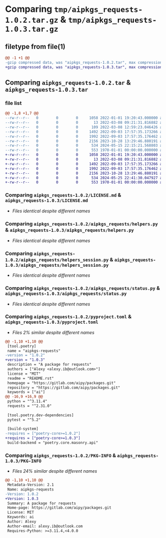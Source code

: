# Comparing `tmp/aipkgs_requests-1.0.2.tar.gz` & `tmp/aipkgs_requests-1.0.3.tar.gz`

## filetype from file(1)

```diff
@@ -1 +1 @@
-gzip compressed data, was "aipkgs_requests-1.0.2.tar", max compression
+gzip compressed data, was "aipkgs_requests-1.0.3.tar", max compression
```

## Comparing `aipkgs_requests-1.0.2.tar` & `aipkgs_requests-1.0.3.tar`

### file list

```diff
@@ -1,8 +1,7 @@
--rw-r--r--   0        0        0     1058 2022-01-01 19:20:43.000000 aipkgs_requests-1.0.2/LICENSE.md
--rw-r--r--   0        0        0       13 2022-03-08 09:21:31.816882 aipkgs_requests-1.0.2/README.rst
--rw-r--r--   0        0        0      109 2022-03-08 12:59:23.046426 aipkgs_requests-1.0.2/aipkgs_requests/__init__.py
--rw-r--r--   0        0        0     1492 2022-09-03 17:57:35.173266 aipkgs_requests-1.0.2/aipkgs_requests/helpers.py
--rw-r--r--   0        0        0     1992 2022-09-03 17:57:35.176462 aipkgs_requests-1.0.2/aipkgs_requests/helpers_session.py
--rw-r--r--   0        0        0     2156 2023-10-28 13:29:46.880191 aipkgs_requests-1.0.2/aipkgs_requests/status.py
--rw-r--r--   0        0        0      534 2024-05-15 22:15:21.568803 aipkgs_requests-1.0.2/pyproject.toml
--rw-r--r--   0        0        0      553 1970-01-01 00:00:00.000000 aipkgs_requests-1.0.2/PKG-INFO
+-rw-r--r--   0        0        0     1058 2022-01-01 19:20:43.000000 aipkgs_requests-1.0.3/LICENSE.md
+-rw-r--r--   0        0        0       13 2022-03-08 09:21:31.816882 aipkgs_requests-1.0.3/README.rst
+-rw-r--r--   0        0        0     1492 2022-09-03 17:57:35.173266 aipkgs_requests-1.0.3/aipkgs_requests/helpers.py
+-rw-r--r--   0        0        0     1992 2022-09-03 17:57:35.176462 aipkgs_requests-1.0.3/aipkgs_requests/helpers_session.py
+-rw-r--r--   0        0        0     2156 2023-10-28 13:29:46.880191 aipkgs_requests-1.0.3/aipkgs_requests/status.py
+-rw-r--r--   0        0        0      534 2024-05-25 22:41:30.047927 aipkgs_requests-1.0.3/pyproject.toml
+-rw-r--r--   0        0        0      553 1970-01-01 00:00:00.000000 aipkgs_requests-1.0.3/PKG-INFO
```

### Comparing `aipkgs_requests-1.0.2/LICENSE.md` & `aipkgs_requests-1.0.3/LICENSE.md`

 * *Files identical despite different names*

### Comparing `aipkgs_requests-1.0.2/aipkgs_requests/helpers.py` & `aipkgs_requests-1.0.3/aipkgs_requests/helpers.py`

 * *Files identical despite different names*

### Comparing `aipkgs_requests-1.0.2/aipkgs_requests/helpers_session.py` & `aipkgs_requests-1.0.3/aipkgs_requests/helpers_session.py`

 * *Files identical despite different names*

### Comparing `aipkgs_requests-1.0.2/aipkgs_requests/status.py` & `aipkgs_requests-1.0.3/aipkgs_requests/status.py`

 * *Files identical despite different names*

### Comparing `aipkgs_requests-1.0.2/pyproject.toml` & `aipkgs_requests-1.0.3/pyproject.toml`

 * *Files 2% similar despite different names*

```diff
@@ -1,10 +1,10 @@
 [tool.poetry]
 name = "aipkgs-requests"
-version = "1.0.2"
+version = "1.0.3"
 description = "A package for requests"
 authors = ["Alexy <alexy.ib@outlook.com>"]
 license = "MIT"
 readme = "README.rst"
 homepage = "https://gitlab.com/aipy/packages.git"
 repository = "https://gitlab.com/aipy/packages.git"
 keywords = ["ai"]
@@ -16,9 +16,9 @@
 python = "^3.11.4"
 requests = "^2.31.0"
 
 [tool.poetry.dev-dependencies]
 pytest = "^5.2"
 
 [build-system]
-requires = ["poetry-core>=1.0.2"]
+requires = ["poetry-core>=1.0.3"]
 build-backend = "poetry.core.masonry.api"
```

### Comparing `aipkgs_requests-1.0.2/PKG-INFO` & `aipkgs_requests-1.0.3/PKG-INFO`

 * *Files 24% similar despite different names*

```diff
@@ -1,10 +1,10 @@
 Metadata-Version: 2.1
 Name: aipkgs-requests
-Version: 1.0.2
+Version: 1.0.3
 Summary: A package for requests
 Home-page: https://gitlab.com/aipy/packages.git
 License: MIT
 Keywords: ai
 Author: Alexy
 Author-email: alexy.ib@outlook.com
 Requires-Python: >=3.11.4,<4.0.0
```

